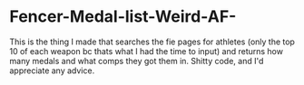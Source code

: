 # Fencer-Medal-list-Weird-AF-
This is the thing I made that searches the fie pages for athletes (only the top 10 of each weapon bc thats what I had the time to input)
and returns how many medals and what comps they got them in. Shitty code, and I'd appreciate any advice.
